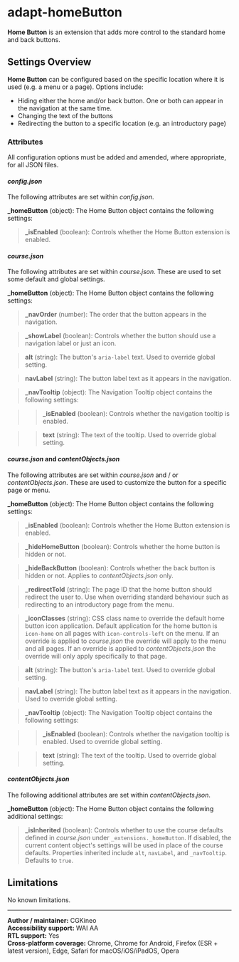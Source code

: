 # adapt-homeButton

**Home Button** is an extension that adds more control to the standard home and back buttons.

## Settings Overview

**Home Button** can be configured based on the specific location where it is used (e.g. a menu or a page). Options include:

- Hiding either the home and/or back button. One or both can appear in the navigation at the same time.
- Changing the text of the buttons
- Redirecting the button to a specific location (e.g. an introductory page)

### Attributes

All configuration options must be added and amended, where appropriate, for all JSON files.

#### *config.json*

The following attributes are set within *config.json*.

**\_homeButton** (object): The Home Button object contains the following settings:

>**\_isEnabled** (boolean): Controls whether the Home Button extension is enabled.

#### *course.json*

The following attributes are set within *course.json*. These are used to set some default and global settings.

**\_homeButton** (object): The Home Button object contains the following settings:

>**\_navOrder** (number): The order that the button appears in the navigation.

>**\_showLabel** (boolean): Controls whether the button should use a navigation label or just an icon.

>**alt** (string): The button's `aria-label` text. Used to override global setting.

>**navLabel** (string): The button label text as it appears in the navigation.

>**\_navTooltip** (object): The Navigation Tooltip object contains the following settings:

>>**\_isEnabled** (boolean): Controls whether the navigation tooltip is enabled.

>>**text** (string): The text of the tooltip. Used to override global setting.

#### *course.json* and *contentObjects.json*

The following attributes are set within *course.json* and / or *contentObjects.json*. These are used to customize the button for a specific page or menu.

**\_homeButton** (object): The Home Button object contains the following settings:

>**\_isEnabled** (boolean): Controls whether the Home Button extension is enabled.

>**\_hideHomeButton** (boolean): Controls whether the home button is hidden or not.

>**\_hideBackButton** (boolean): Controls whether the back button is hidden or not. Applies to *contentObjects.json* only.

>**\_redirectToId** (string): The page ID that the home button should redirect the user to. Use when overriding standard behaviour such as redirecting to an introductory page from the menu.

>**\_iconClasses** (string): CSS class name to override the default home button icon application. Default application for the home button is `icon-home` on all pages with `icon-controls-left` on the menu. If an override is applied to *course.json* the override will apply to the menu and all pages. If an override is applied to *contentObjects.json* the override will only apply specifically to that page.

>**alt** (string): The button's `aria-label` text. Used to override global setting.

>**navLabel** (string): The button label text as it appears in the navigation. Used to override global setting.

>**_navTooltip** (object): The Navigation Tooltip object contains the following settings:

>>**\_isEnabled** (boolean): Controls whether the navigation tooltip is enabled. Used to override global setting.

>>**text** (string): The text of the tooltip. Used to override global setting.

#### *contentObjects.json*

The following additional attributes are set within *contentObjects.json*.

**\_homeButton** (object): The Home Button object contains the following additional settings:

>**\_isInherited** (boolean): Controls whether to use the course defaults defined in *course.json* under `_extensions._homeButton`. If disabled, the current content object's settings will be used in place of the course defaults. Properties inherited include `alt`, `navLabel`, and `_navTooltip`. Defaults to `true`.

## Limitations

No known limitations.

----------------------------

**Author / maintainer:** CGKineo<br>
**Accessibility support:** WAI AA<br>
**RTL support:** Yes<br>
**Cross-platform coverage:** Chrome, Chrome for Android, Firefox (ESR + latest version), Edge, Safari for macOS/iOS/iPadOS, Opera<br>
